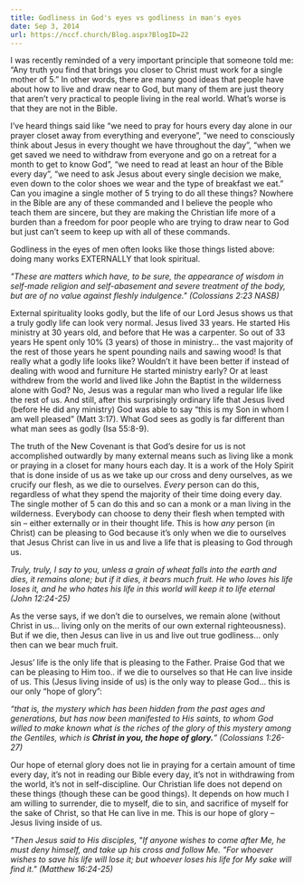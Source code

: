 ```yaml
---
title: Godliness in God's eyes vs godliness in man's eyes
date: Sep 3, 2014
url: https://nccf.church/Blog.aspx?BlogID=22
---
```


I was recently reminded of a very important principle that someone told me: “Any truth you find that brings you closer to Christ must work for a single mother of 5.” In other words, there are many good ideas that people have about how to live and draw near to God, but many of them are just theory that aren’t very practical to people living in the real world. What’s worse is that they are not in the Bible.

I’ve heard things said like “we need to pray for hours every day alone in our prayer closet away from everything and everyone”, “we need to consciously think about Jesus in every thought we have throughout the day”, “when we get saved we need to withdraw from everyone and go on a retreat for a month to get to know God”, “we need to read at least an hour of the Bible every day”, “we need to ask Jesus about every single decision we make, even down to the color shoes we wear and the type of breakfast we eat.” Can you imagine a single mother of 5 trying to do all these things? Nowhere in the Bible are any of these commanded and I believe the people who teach them are sincere, but they are making the Christian life more of a burden than a freedom for poor people who are trying to draw near to God but just can’t seem to keep up with all of these commands.

Godliness in the eyes of men often looks like those things listed above: doing many works EXTERNALLY that look spiritual.

*"These are matters which have, to be sure, the appearance of wisdom in self-made religion and self-abasement and severe treatment of the body, but are of no value against fleshly indulgence." (‭Colossians‬ ‭2‬:‭23‬ NASB)*

External spirituality looks godly, but the life of our Lord Jesus shows us that a truly godly life can look very normal. Jesus lived 33 years. He started His ministry at 30 years old, and before that He was a carpenter. So out of 33 years He spent only 10% (3 years) of those in ministry… the vast majority of the rest of those years he spent pounding nails and sawing wood! Is that really what a godly life looks like? Wouldn’t it have been better if instead of dealing with wood and furniture He started ministry early? Or at least withdrew from the world and lived like John the Baptist in the wilderness alone with God? No, Jesus was a regular man who lived a regular life like the rest of us. And still, after this surprisingly ordinary life that Jesus lived (before He did any ministry) God was able to say “this is my Son in whom I am well pleased” (Matt 3:17). What God sees as godly is far different than what man sees as godly (Isa 55:8-9).

The truth of the New Covenant is that God’s desire for us is not accomplished outwardly by many external means such as living like a monk or praying in a closet for many hours each day. It is a work of the Holy Spirit that is done inside of us as we take up our cross and deny ourselves, as we crucify our flesh, as we die to ourselves. *Every* person can do this, regardless of what they spend the majority of their time doing every day. The single mother of 5 can do this and so can a monk or a man living in the wilderness. Everybody can choose to deny their flesh when tempted with sin – either externally or in their thought life. This is how *any* person (in Christ) can be pleasing to God because it’s only when we die to ourselves that Jesus Christ can live in us and live a life that is pleasing to God through us.

*Truly, truly, I say to you, unless a grain of wheat falls into the earth and dies, it remains alone; but if it dies, it bears much fruit. He who loves his life loses it, and he who hates his life in this world will keep it to life eternal (John 12:24-25)*

As the verse says, if we don’t die to ourselves, we remain alone (without Christ in us... living only on the merits of our own external righteousness). But if we die, then Jesus can live in us and live out true godliness… only then can we bear much fruit.

Jesus’ life is the only life that is pleasing to the Father. Praise God that we can be pleasing to Him too.. if we die to ourselves so that He can live inside of us. This (Jesus living inside of us) is the only way to please God… this is our only “hope of glory”:

*“that is, the mystery which has been hidden from the past ages and generations, but has now been manifested to His saints, to whom God willed to make known what is the riches of the glory of this mystery among the Gentiles, which is **Christ in you, the hope of glory.**” (Colossians 1:26-27)*

Our hope of eternal glory does not lie in praying for a certain amount of time every day, it’s not in reading our Bible every day, it’s not in withdrawing from the world, it’s not in self-discipline. Our Christian life does not depend on these things (though these can be good things). It depends on how much I am willing to surrender, die to myself, die to sin, and sacrifice of myself for the sake of Christ, so that He can live in me. This is our hope of glory – Jesus living inside of us.

*"Then Jesus said to His disciples, "If anyone wishes to come after Me, he must deny himself, and take up his cross and follow Me. "For whoever wishes to save his life will lose it; but whoever loses his life for My sake will find it." (Matthew 16:24-25)*
